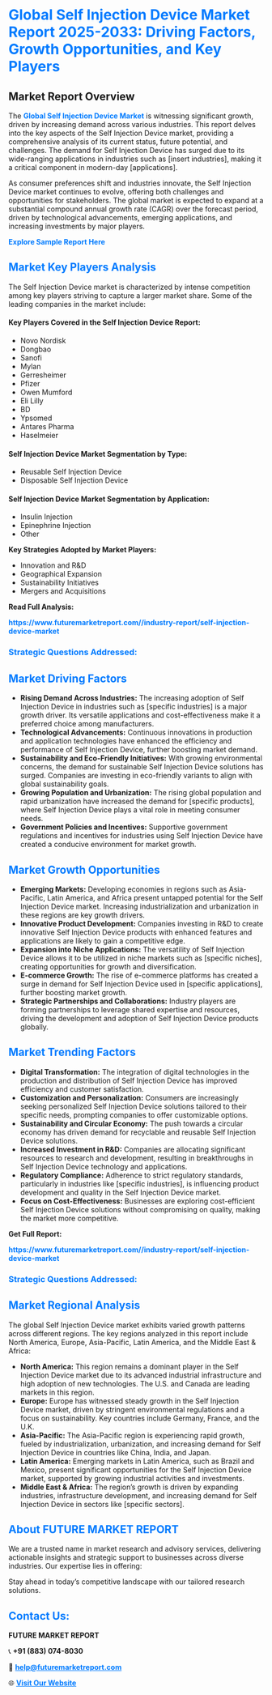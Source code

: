 <h1 style="color: #007BFF;">Global Self Injection Device Market Report 2025-2033: Driving Factors, Growth Opportunities, and Key Players</h1>

<section id="overview">
<h2>Market Report Overview</h2>
<p>The <a href="https://www.futuremarketreport.com//industry-report/self-injection-device-market" style="color: #007BFF; text-decoration: none;"><strong>Global Self Injection Device Market</strong></a> is witnessing significant growth, driven by increasing demand across various industries. This report delves into the key aspects of the Self Injection Device market, providing a comprehensive analysis of its current status, future potential, and challenges. The demand for Self Injection Device has surged due to its wide-ranging applications in industries such as [insert industries], making it a critical component in modern-day [applications].</p>
<p>As consumer preferences shift and industries innovate, the Self Injection Device market continues to evolve, offering both challenges and opportunities for stakeholders. The global market is expected to expand at a substantial compound annual growth rate (CAGR) over the forecast period, driven by technological advancements, emerging applications, and increasing investments by major players.</p>
</section>

<section id="overview">
<p><a href="https://www.futuremarketreport.com//request-sample/reportId=80355" style="color: #007BFF; text-decoration: none;"><strong>Explore Sample Report Here</strong></a></p>
</section>

<section id="key-players">
<h2 style="color: #007BFF;">Market Key Players Analysis</h2>
<p>The Self Injection Device market is characterized by intense competition among key players striving to capture a larger market share. Some of the leading companies in the market include:</p>
<h4>Key Players Covered in the Self Injection Device Report:</h4>
<ul><li>Novo Nordisk</li><li>Dongbao</li><li>Sanofi</li><li>Mylan</li><li>Gerresheimer</li><li>Pfizer</li><li>Owen Mumford</li><li>Eli Lilly</li><li>BD</li><li>Ypsomed</li><li>Antares Pharma</li><li>Haselmeier</li></ul>
<h4>Self Injection Device Market Segmentation by Type:</h4>
<ul><li>Reusable Self Injection Device</li><li>Disposable Self Injection Device</li></ul>

<h4>Self Injection Device Market Segmentation by Application:</h4>
<ul><li>Insulin Injection</li><li>Epinephrine Injection</li><li>Other</li></ul>
<p><strong>Key Strategies Adopted by Market Players:</strong></p>
<ul>
<li>Innovation and R&D</li>
<li>Geographical Expansion</li>
<li>Sustainability Initiatives</li>
<li>Mergers and Acquisitions</li>
</ul>
</section>

<section>
<p><strong>Read Full Analysis: </strong></p><a href="https://www.futuremarketreport.com//industry-report/self-injection-device-market" style="color: #007BFF; text-decoration: none;"><strong>https://www.futuremarketreport.com//industry-report/self-injection-device-market</strong></a>
<h3 style="color: #007BFF;">Strategic Questions Addressed:</h3>
</section>

<section id="driving-factors">
<h2 style="color: #007BFF;">Market Driving Factors</h2>
<ul>
<li><strong>Rising Demand Across Industries:</strong> The increasing adoption of Self Injection Device in industries such as [specific industries] is a major growth driver. Its versatile applications and cost-effectiveness make it a preferred choice among manufacturers.</li>
<li><strong>Technological Advancements:</strong> Continuous innovations in production and application technologies have enhanced the efficiency and performance of Self Injection Device, further boosting market demand.</li>
<li><strong>Sustainability and Eco-Friendly Initiatives:</strong> With growing environmental concerns, the demand for sustainable Self Injection Device solutions has surged. Companies are investing in eco-friendly variants to align with global sustainability goals.</li>
<li><strong>Growing Population and Urbanization:</strong> The rising global population and rapid urbanization have increased the demand for [specific products], where Self Injection Device plays a vital role in meeting consumer needs.</li>
<li><strong>Government Policies and Incentives:</strong> Supportive government regulations and incentives for industries using Self Injection Device have created a conducive environment for market growth.</li>
</ul>
</section>

<section id="growth-opportunities">
<h2 style="color: #007BFF;">Market Growth Opportunities</h2>
<ul>
<li><strong>Emerging Markets:</strong> Developing economies in regions such as Asia-Pacific, Latin America, and Africa present untapped potential for the Self Injection Device market. Increasing industrialization and urbanization in these regions are key growth drivers.</li>
<li><strong>Innovative Product Development:</strong> Companies investing in R&D to create innovative Self Injection Device products with enhanced features and applications are likely to gain a competitive edge.</li>
<li><strong>Expansion into Niche Applications:</strong> The versatility of Self Injection Device allows it to be utilized in niche markets such as [specific niches], creating opportunities for growth and diversification.</li>
<li><strong>E-commerce Growth:</strong> The rise of e-commerce platforms has created a surge in demand for Self Injection Device used in [specific applications], further boosting market growth.</li>
<li><strong>Strategic Partnerships and Collaborations:</strong> Industry players are forming partnerships to leverage shared expertise and resources, driving the development and adoption of Self Injection Device products globally.</li>
</ul>
</section>

<section id="trending-factors">
<h2 style="color: #007BFF;">Market Trending Factors</h2>
<ul>
<li><strong>Digital Transformation:</strong> The integration of digital technologies in the production and distribution of Self Injection Device has improved efficiency and customer satisfaction.</li>
<li><strong>Customization and Personalization:</strong> Consumers are increasingly seeking personalized Self Injection Device solutions tailored to their specific needs, prompting companies to offer customizable options.</li>
<li><strong>Sustainability and Circular Economy:</strong> The push towards a circular economy has driven demand for recyclable and reusable Self Injection Device solutions.</li>
<li><strong>Increased Investment in R&D:</strong> Companies are allocating significant resources to research and development, resulting in breakthroughs in Self Injection Device technology and applications.</li>
<li><strong>Regulatory Compliance:</strong> Adherence to strict regulatory standards, particularly in industries like [specific industries], is influencing product development and quality in the Self Injection Device market.</li>
<li><strong>Focus on Cost-Effectiveness:</strong> Businesses are exploring cost-efficient Self Injection Device solutions without compromising on quality, making the market more competitive.</li>
</ul>
</section>

<section>
<p><strong>Get Full Report: </strong></p><a href="https://www.futuremarketreport.com//industry-report/self-injection-device-market" style="color: #007BFF; text-decoration: none;"><strong>https://www.futuremarketreport.com//industry-report/self-injection-device-market</strong></a>
<h3 style="color: #007BFF;">Strategic Questions Addressed:</h3>
</section>


<section id="regional-analysis">
<h2 style="color: #007BFF;">Market Regional Analysis</h2>
<p>The global Self Injection Device market exhibits varied growth patterns across different regions. The key regions analyzed in this report include North America, Europe, Asia-Pacific, Latin America, and the Middle East & Africa:</p>
<ul>
<li><strong>North America:</strong> This region remains a dominant player in the Self Injection Device market due to its advanced industrial infrastructure and high adoption of new technologies. The U.S. and Canada are leading markets in this region.</li>
<li><strong>Europe:</strong> Europe has witnessed steady growth in the Self Injection Device market, driven by stringent environmental regulations and a focus on sustainability. Key countries include Germany, France, and the U.K.</li>
<li><strong>Asia-Pacific:</strong> The Asia-Pacific region is experiencing rapid growth, fueled by industrialization, urbanization, and increasing demand for Self Injection Device in countries like China, India, and Japan.</li>
<li><strong>Latin America:</strong> Emerging markets in Latin America, such as Brazil and Mexico, present significant opportunities for the Self Injection Device market, supported by growing industrial activities and investments.</li>
<li><strong>Middle East & Africa:</strong> The region’s growth is driven by expanding industries, infrastructure development, and increasing demand for Self Injection Device in sectors like [specific sectors].</li>
</ul>
</section>

<footer>
<h2 style="color: #007BFF;">About FUTURE MARKET REPORT</h2>
<p>We are a trusted name in market research and advisory services, delivering actionable insights and strategic support to businesses across diverse industries. Our expertise lies in offering:</p>

<p>Stay ahead in today’s competitive landscape with our tailored research solutions.</p>

<h2 style="color: #007BFF;">Contact Us:</h2>
<p><strong>FUTURE MARKET REPORT</strong></p>
<p>📞 <strong>+91 (883) 074-8030</strong></p>
<p>📧 <strong><a href="mailto:help@futuremarketreport.com" style="color: #007BFF;">help@futuremarketreport.com</a></strong></p>
<p>🌐 <strong><a href="https://www.futuremarketreport.com/" style="color: #007BFF;">Visit Our Website</a></strong></p>
</footer>